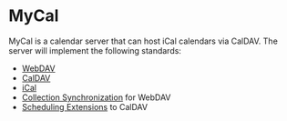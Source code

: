 # MyCal

MyCal is a calendar server that can host iCal calendars via CalDAV. The server will implement the following standards:

- [WebDAV](https://datatracker.ietf.org/doc/html/rfc4918)
- [CalDAV](https://datatracker.ietf.org/doc/html/rfc4791)
- [iCal](https://datatracker.ietf.org/doc/html/rfc5545)
- [Collection Synchronization](https://datatracker.ietf.org/doc/html/rfc6578) for WebDAV
- [Scheduling Extensions](https://datatracker.ietf.org/doc/html/rfc6638) to CalDAV